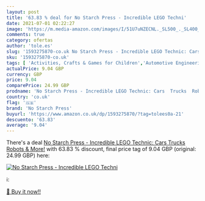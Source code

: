 ```yaml
---
layout: post
title: '63.83 % deal for No Starch Press - Incredible LEGO Techni'
date: 2021-07-01 02:22:27
image: 'https://m.media-amazon.com/images/I/51U7uNZECNL._SL500_._SL400_.jpg'
comments: true
category: ofertas
author: 'tole.es'
slug: '1593275870-co.uk No Starch Press - Incredible LEGO Technic: Cars Trucks...'
sku: '1593275870-co.uk'
tags: [ 'Activities, Crafts & Games for Children','Automotive Engineering','Books','Childrens Books','Childrens Books on Crafts & Hobbies','Childrens Books on Engineering','Childrens Books on Model Making','Childrens Books on Science, Nature & How It Works','Civil Engineering','Civil Engineering Mechanics','Computer Information Systems','Computer Science','Computing & Internet','Crafts for Children','Engineering & Technology','Hobbies & Crafts','Hobbies & Games','Home & Garden','Mechanical & Materials Engineering','Models & Model-Making','Reference','Science & Nature','Sports, Hobbies & Games','Transport References','lego','no starch press', ]
actualPrice: 9.04 GBP
currency: GBP
price: 9.04
comparePrice: 24.99 GBP
prodname: 'No Starch Press - Incredible LEGO Technic: Cars  Trucks  Robots & More!'
country: 'co.uk'
flag: '🇬🇧'
brand: 'No Starch Press'
buyurl: 'https://www.amazon.co.uk/dp/1593275870/?tag=tolees0a-21'
descuento: '63.83'
average: '9.04'
---
```


There's a deal [No Starch Press - Incredible LEGO Technic: Cars  Trucks  Robots & More!](https://www.amazon.co.uk/dp/1593275870/?tag=tolees0a-21)  with  63.83 % discount, final price tag of  9.04 GBP (original: 24.99 GBP) here:

[![No Starch Press - Incredible LEGO Techni](https://m.media-amazon.com/images/I/51U7uNZECNL._SL500_._SL400_.jpg)](https://www.amazon.co.uk/dp/1593275870/?tag=tolees0a-21)

ℹ️:


[🛒 Buy it now!!](https://www.amazon.co.uk/dp/1593275870/?tag=tolees0a-21)
